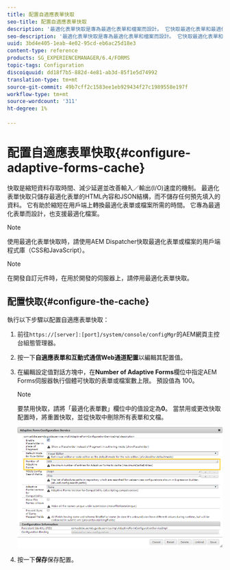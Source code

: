 ```yaml
---
title: 配置自適應表單快取
seo-title: 配置自適應表單快取
description: '最適化表單快取是專為最適化表單和檔案而設計。 它快取最適化表單和最適化檔案，以縮短在用戶端上轉換最適化表單或檔案所需的時間。 '
seo-description: '最適化表單快取是專為最適化表單和檔案而設計。 它快取最適化表單和最適化檔案，以縮短在用戶端上轉換最適化表單或檔案所需的時間。 '
uuid: 3bd4e405-1eab-4e02-95cd-eb6ac25d18e3
content-type: reference
products: SG_EXPERIENCEMANAGER/6.4/FORMS
topic-tags: Configuration
discoiquuid: dd18f7b5-882d-4e81-ab3d-85f1e5d74992
translation-type: tm+mt
source-git-commit: 49b7cff2c1583ee1eb929434f27c1989558e197f
workflow-type: tm+mt
source-wordcount: '311'
ht-degree: 1%

---
```



# 配置自適應表單快取{#configure-adaptive-forms-cache}

快取是縮短資料存取時間、減少延遲並改善輸入／輸出(I/O)速度的機制。 最適化表單快取只儲存最適化表單的HTML內容和JSON結構，而不儲存任何預先填入的資料。 它有助於縮短在用戶端上轉換最適化表單或檔案所需的時間。 它專為最適化表單而設計，也支援最適化檔案。

>[!NOTE]
>
>使用最適化表單快取時，請使用AEM Dispatcher快取最適化表單或檔案的用戶端程式庫（CSS和JavaScript）。

>[!NOTE]
>
>在開發自訂元件時，在用於開發的伺服器上，請停用最適化表單快取。

## 配置快取{#configure-the-cache}

執行以下步驟以配置自適應表單快取：

1. 前往`https://[server]:[port]/system/console/configMgr`的AEM網頁主控台組態管理器。
1. 按一下&#x200B;**自適應表單和互動式通信Web通道配置**&#x200B;以編輯其配置值。
1. 在編輯設定值對話方塊中，在&#x200B;**Number of Adaptive Forms**&#x200B;欄位中指定AEM Forms伺服器執行個體可快取的表單或檔案數上限。 預設值為 100。

   >[!NOTE]
   >
   >要禁用快取，請將「最適化表單數」欄位中的值設定為&#x200B;**0**。 當禁用或更改快取配置時，將重置快取，並從快取中刪除所有表單和文檔。

   ![最適化表單HTML快取的設定對話方塊](assets/cache-configuration-edit.png)

1. 按一下&#x200B;**保存**&#x200B;保存配置。

